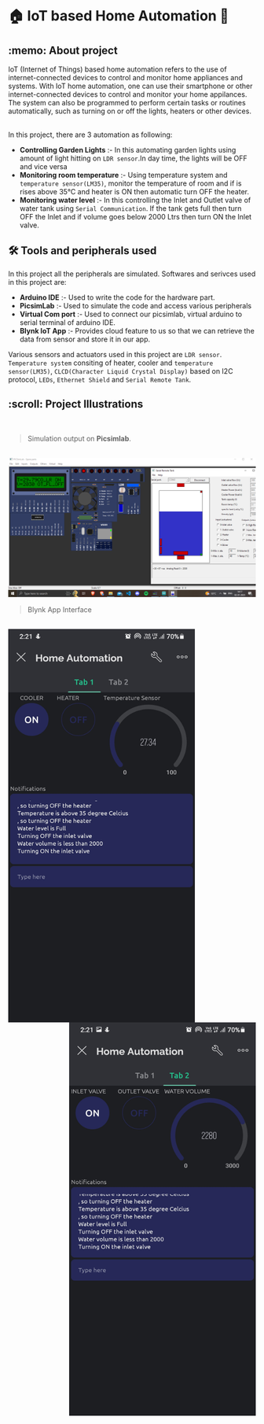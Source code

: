 # 🏠 IoT based Home Automation 📱
<h2>:memo:  About project</h2>
IoT (Internet of Things) based home automation refers to the use of internet-connected devices to control and monitor home appliances and systems. With IoT home automation, one can use their smartphone or other internet-connected devices to control and monitor your home appilances. The system can also be programmed to perform certain tasks or routines automatically, such as turning on or off the lights, heaters or other devices.
</br> <br>

In this project, there are 3 automation as following:
- **Controlling Garden Lights** :- In this automating garden lights using amount of light hitting on `LDR sensor`.In day time, the lights will be OFF and vice versa
- **Monitoring room temperature** :- Using temperature system and `temperature sensor(LM35)`, monitor the temperature of room and if is rises above 35°C and heater is ON then automatic turn OFF the heater.
- **Monitoring water level** :- In this controlling the Inlet and Outlet valve of water tank using `Serial Communication`. If the tank gets full then turn OFF the Inlet and if volume goes below 2000 Ltrs then turn ON the Inlet valve.

<h2> 🛠️ Tools and peripherals used</h2>

In this project all the peripherals are simulated. Softwares and serivces used in this project are:
- **Arduino IDE** :- Used to write the code for the hardware part.
- **PicsimLab** :- Used to simulate the code and access various peripherals
- **Virtual Com port** :-  Used to connect our picsimlab, virtual arduino to serial terminal of arduino IDE. 
- **Blynk IoT App** :- Provides cloud feature to us so that we can retrieve the data from sensor and store it in our app.

Various sensors and actuators used in this project are `LDR sensor`. `Temperature system` consiting of heater, cooler and `temperature sensor(LM35)`, `CLCD(Character Liquid Crystal Display)` based on I2C protocol, `LEDs`, `Ethernet Shield` and `Serial Remote Tank`.




<h2>:scroll:  Project Illustrations</h2>


<br>    

> Simulation output on **Picsimlab**.        
<br>   
<img src="https://github.com/ShubhamGupta577/IoT-based-Home-Automation/blob/main/Screenshots/Output_1.png" alt="Illustration1"/>      
<br>

> Blynk App Interface           
<br>    
<img align="left" width="380px" height="800px" src="https://github.com/ShubhamGupta577/IoT-based-Home-Automation/blob/main/Screenshots/Output_2.jpg">
<img align="right" width="380px" height="800px" src="https://github.com/ShubhamGupta577/IoT-based-Home-Automation/blob/main/Screenshots/Output_3.jpg">
<br>  

 

<!--[```Back to Top```](#)-->

